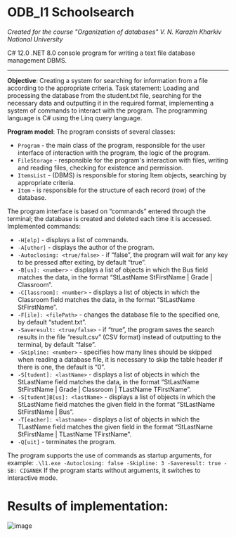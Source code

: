 # ODB_l1 Schoolsearch
_Created for the course "Organization of databases" V. N. Karazin Kharkiv National University_

C# 12.0 .NET 8.0  console program for writing a text file database management DBMS.
___

__Objective__: Creating a system for searching for information from a file according to the appropriate criteria.
Task statement: Loading and processing the database from the student.txt file, searching for the necessary data and outputting it in the required format, implementing a system of commands to interact with the program. The programming language is C# using the Linq query language.

__Program model__:
The program consists of several classes:
- `Program` - the main class of the program, responsible for the user interface of interaction with the program, the logic of the program.
- `FileStorage` - responsible for the program's interaction with files, writing and reading files, checking for existence and permission.
- `ItemsList` - (DBMS) is responsible for storing Item objects, searching by appropriate criteria.
- `Item` - is responsible for the structure of each record (row) of the database.

The program interface is based on “commands” entered through the terminal; the database is created and deleted each time it is accessed.
Implemented commands:
- `-H[elp]` - displays a list of commands.
- `-A[uthor]` - displays the author of the program.
- `-Autoclosing: <true/false>` - if “false”, the program will wait for any key to be pressed after exiting, by default “true”.
- `-B[us]: <number>` - displays a list of objects in which the Bus field matches the data, in the format “StLastName StFirstName | Grade | Classroom”.
- `-C[lassroom]: <number>` - displays a list of objects in which the Classroom field matches the data, in the format “StLastName StFirstName”.
- `-F[ile]: <filePath>` - changes the database file to the specified one, by default “student.txt”.
- `-Saveresult: <true/false>` - if “true”, the program saves the search results in the file “result.csv” (CSV format) instead of outputting to the terminal, by default “false”.
- `-Skipline: <number>` - specifies how many lines should be skipped when reading a database file, it is necessary to skip the table header if there is one, the default is “0”.
- `-S[tudent]: <lastName>` - displays a list of objects in which the StLastName field matches the data, in the format “StLastName StFirstName | Grade | Classroom | TLastName TFirstName”.
- `-S[tudent]B[us]: <lastName>` - displays a list of objects in which the StLastName field matches the given field in the format “StLastName StFirstName | Bus”.
- `-T[eacher]: <lastname>` - displays a list of objects in which the TLastName field matches the given field in the format “StLastName StFirstName | TLastName TFirstName”.
- `-Q[uit]` - terminates the program.

The program supports the use of commands as startup arguments, for example:
`.\l1.exe -Autoclosing: false -Skipline: 3 -Saveresult: true -SB: CIGANEK`
If the program starts without arguments, it switches to interactive mode.

# Results of implementation:
![image](https://github.com/user-attachments/assets/e73f8d4d-018c-47c3-bcd8-25741ae83026)


